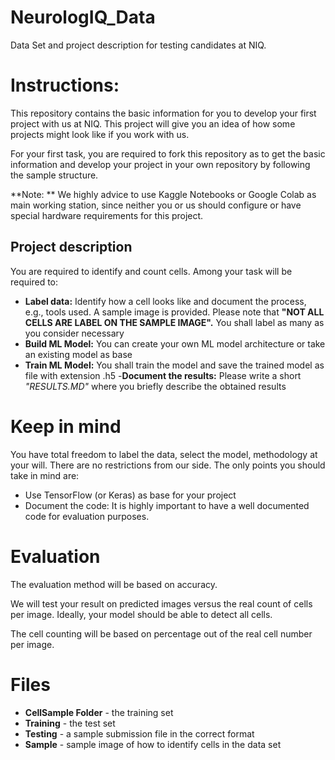 # NeurologIQ_Data
Data Set and project description for testing candidates at NIQ.

# Instructions:

This repository contains the basic information for you to develop your first project with us at NIQ. This project will give you an idea of how some projects might look like if you work with us.

For your first task, you are required to fork this repository as to get the basic information and develop your project in your own repository by following the sample structure.

**Note: ** We highly advice to use Kaggle Notebooks or Google Colab as main working station, since neither you or us should configure or have special hardware requirements for this project.

## Project description

You are required to identify and count cells. Among your task will be required to:
- **Label data:** Identify how a cell looks like and document the process, e.g., tools used. A sample image is provided. Please note that **"NOT ALL CELLS ARE LABEL ON THE SAMPLE IMAGE".** You shall label as many as you consider necessary
- **Build ML Model:** You can create your own ML model architecture or take an existing model as base
- **Train ML Model:** You shall train the model and save the trained model as file with extension .h5
-**Document the results:** Please write a short *"RESULTS.MD"* where you briefly describe the obtained results

# Keep in mind

You have total freedom to label the data, select the model, methodology at your will. There are no restrictions from our side. The only points you should take in mind are:
- Use TensorFlow (or Keras) as base for your project
- Document the code: It is highly important to have a well documented code for evaluation purposes.

# Evaluation

The evaluation method will be based on accuracy.

We will test your result on predicted images versus the real count of cells per image. Ideally, your model should be able to detect all cells.

The cell counting will be based on percentage out of the real cell number per image.

# Files

*   **CellSample Folder** - the training set
*   **Training** - the test set
*   **Testing** - a sample submission file in the correct format
*   **Sample** - sample image of how to identify cells in the data set